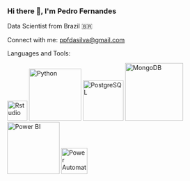 ### Hi there 👋, I'm Pedro Fernandes

Data Scientist from Brazil 🇧🇷

Connect with me: ppfdasilva@gmail.com

Languages and Tools:

[<img alt="Rstudio" width="46px" src="https://upload.wikimedia.org/wikipedia/commons/thumb/1/1b/R_logo.svg/120px-R_logo.svg.png" />](https://www.r-project.org)
[<img alt="Python" width="120px" src="https://upload.wikimedia.org/wikipedia/commons/f/f8/Python_logo_and_wordmark.svg" />](https://www.python.org)
[<img alt="PostgreSQL" width="93px" src="https://digitalis.io/wp-content/uploads/2020/12/PostgreSQL600x340.jpg" />](https://www.postgresql.org)
[<img alt="MongoDB" width="133px" src="https://upload.wikimedia.org/wikipedia/commons/thumb/9/93/MongoDB_Logo.svg/512px-MongoDB_Logo.svg.png" />](https://www.mongodb.com)
[<img alt="Power BI" width="120px" src="https://adhoc-consult.com/wp-content/uploads/2022/10/powerbi_logo-1.png" />](https://powerbi.microsoft.com/)
[<img alt="Power Automate" width="60px" src="https://www.deskdirector.com/hubfs/microsoft%20power%20automate.webp" />](https://powerautomate.microsoft.com/)






<!--
**ppfdasilva/ppfdasilva** is a ✨ _special_ ✨ repository because its `README.md` (this file) appears on your GitHub profile.

Here are some ideas to get you started:

- 🔭 I’m currently working on ...
- 🌱 I’m currently learning ...
- 👯 I’m looking to collaborate on ...
- 🤔 I’m looking for help with ...
- 💬 Ask me about ...
- 📫 How to reach me: ...
- 😄 Pronouns: ...
- ⚡ Fun fact: ...
-->

